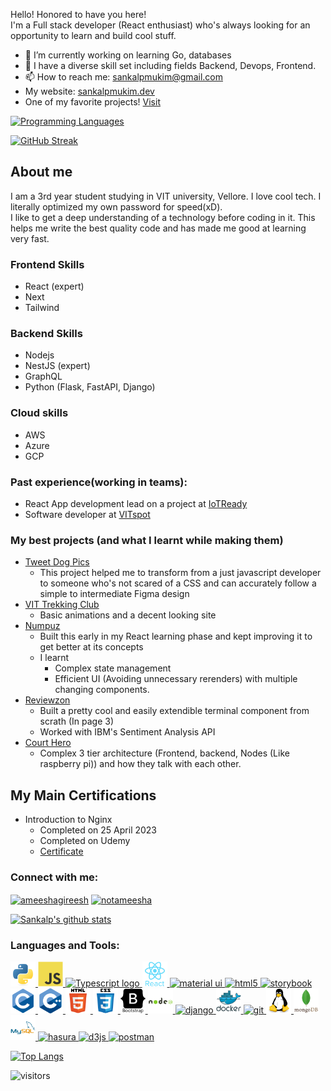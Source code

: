 Hello! Honored to have you here!\
I'm a Full stack developer (React enthusiast) who's always looking for an opportunity to learn and build cool stuff.
- 🔭 I’m currently working on learning Go, databases
- 🌱 I have a diverse skill set including fields Backend, Devops, Frontend.
- 📫 How to reach me: sankalpmukim@gmail.com
- My website: [sankalpmukim.dev](https://sankalpmukim.dev)
- One of my favorite projects! [Visit](https://sankalpmukim.github.io/numpuz-with-react)

[![Programming Languages](https://api.githubtrends.io/user/svg/sankalpmukim/langs?time_range=one_year&include_private=True&theme=dark)](https://youtu.be/y8OnoxKotPQ)


[![GitHub Streak](https://github-readme-streak-stats.herokuapp.com/?user=sankalpmukim&theme=radical)](https://youtu.be/CLxWprrhIOo)

## About me
I am a 3rd year student studying in VIT university, Vellore. I love cool tech. I literally optimized my own password for speed(xD). \
I like to get a deep understanding of a technology before coding in it. This helps me write the best quality code and has made me good at learning very fast. 

### Frontend Skills
 - React (expert)
 - Next
 - Tailwind

### Backend Skills
 - Nodejs
 - NestJS (expert)
 - GraphQL
 - Python (Flask, FastAPI, Django)

### Cloud skills
 - AWS
 - Azure
 - GCP

### Past experience(working in teams):
 - React App development lead on a project at [IoTReady](https://iotready.co/)
 - Software developer at [VITspot](https://vitspot.com/about)

### My best projects (and what I learnt while making them)
 - [Tweet Dog Pics](https://sankalpmukim.github.io/tweet-about-dogs/)
    - This project helped me to transform from a just javascript developer to someone who's not scared of a CSS and can accurately follow a simple to intermediate Figma design
 - [VIT Trekking Club](https://vit-trekking-club.github.io/vtc-website-2022/)
    - Basic animations and a decent looking site
 - [Numpuz](https://sankalpmukim.github.io/numpuz-with-react/)
    - Built this early in my React learning phase and kept improving it to get better at its concepts
    - I learnt
         - Complex state management
         - Efficient UI (Avoiding unnecessary rerenders) with multiple changing components.
 - [Reviewzon](https://sankalpmukim.github.io/reviewzon-frontend/) 
    - Built a pretty cool and easily extendible terminal component from scrath (In page 3)
    - Worked with IBM's Sentiment Analysis API
 - [Court Hero](https://issomeonebeatingcock.fun/) 
    - Complex 3 tier architecture (Frontend, backend, Nodes (Like raspberry pi)) and how they talk with each other.

## **My Main Certifications**
 - Introduction to Nginx
   - Completed on 25 April 2023
   - Completed on Udemy
   - [Certificate](https://ude.my/UC-7e3822d5-eeae-4ea2-85fa-559e87acc8aa)

### **Connect with me:**
<p align="left">
<a href="https://www.linkedin.com/in/sankalpmukim/" target="blank"><img align="center" src="https://raw.githubusercontent.com/rahuldkjain/github-profile-readme-generator/master/src/images/icons/Social/linked-in-alt.svg" alt="ameeshagireesh" height="30" width="40" /></a>
<a href="https://instagram.com/sankalpmukim" target="blank"><img align="center" src="https://raw.githubusercontent.com/rahuldkjain/github-profile-readme-generator/master/src/images/icons/Social/instagram.svg" alt="notameesha" height="30" width="40" /></a>
<!-- <a href="https://www.codechef.com/users/ameejuana" target="blank"><img align="center" src="https://cdn.jsdelivr.net/npm/simple-icons@3.1.0/icons/codechef.svg" alt="ameejuana" height="30" width="40" /></a> -->
<!-- <a href="https://codeforces.com/profile/ameejuana" target="blank"><img align="center" src="https://cdn.jsdelivr.net/npm/simple-icons@3.0.1/icons/codeforces.svg" alt="ameejuana" height="30" width="40" /></a> -->
</p>

[![Sankalp's github stats](https://github-readme-stats.vercel.app/api?username=sankalpmukim&theme=radical&show_icons=true)](https://www.youtube.com/watch?v=dQw4w9WgXcQ)
### **Languages and Tools:**
<p align="left"> 
<a href="https://www.python.org" target="_blank"> <img src="https://raw.githubusercontent.com/devicons/devicon/master/icons/python/python-original.svg" alt="python" width="40" height="40"/> </a> 
<a href="https://developer.mozilla.org/en-US/docs/Web/JavaScript" target="_blank"> <img src="https://raw.githubusercontent.com/devicons/devicon/master/icons/javascript/javascript-original.svg" alt="javascript" width="40" height="40"/> </a>
<a href="https://www.typescriptlang.org/" target="_blank"> <img src="https://upload.wikimedia.org/wikipedia/commons/4/4c/Typescript_logo_2020.svg" alt="Typescript logo" width="40" height="40"/> </a>
<a href="https://reactjs.org/" target="_blank"> <img src="https://raw.githubusercontent.com/devicons/devicon/master/icons/react/react-original-wordmark.svg" alt="react" width="40" height="40"/> </a> 
<a href="https://mui.com/" target="_blank"> <img src="https://mui.com/static/logo.svg" alt="material ui" width="40" height="40"/> </a> 
<a href="http://react-toolbox.io/" target="_blank"> <img src="https://icon.horse/icon/react-toolbox.io" alt="html5" width="40" height="40"/> </a> 
<a href="https://storybook.js.org/" target="_blank"> <img src="https://icon.horse/icon/storybook.js.org" alt="storybook" width="40" height="40"/> </a> 
<a href="https://www.cprogramming.com/" target="_blank"> <img src="https://raw.githubusercontent.com/devicons/devicon/master/icons/c/c-original.svg" alt="c" width="40" height="40"/> </a> 
<a href="https://www.w3schools.com/cpp/" target="_blank"> <img src="https://raw.githubusercontent.com/devicons/devicon/master/icons/cplusplus/cplusplus-original.svg" alt="cplusplus" width="40" height="40"/> </a> 
<a href="https://www.w3.org/html/" target="_blank"> <img src="https://raw.githubusercontent.com/devicons/devicon/master/icons/html5/html5-original-wordmark.svg" alt="html5" width="40" height="40"/> </a> 
<a href="https://www.w3schools.com/css/" target="_blank"> <img src="https://raw.githubusercontent.com/devicons/devicon/master/icons/css3/css3-original-wordmark.svg" alt="css3" width="40" height="40"/> </a> 
<a href="https://getbootstrap.com" target="_blank"> <img src="https://raw.githubusercontent.com/devicons/devicon/master/icons/bootstrap/bootstrap-plain-wordmark.svg" alt="bootstrap" width="40" height="40"/> </a>  
<a href="https://nodejs.org" target="_blank"> <img src="https://raw.githubusercontent.com/devicons/devicon/master/icons/nodejs/nodejs-original-wordmark.svg" alt="nodejs" width="40" height="40"/> </a> 
<a href="https://www.djangoproject.com/" target="_blank"> <img src="https://cdn.discordapp.com/attachments/830013238627532803/902598202161782845/django-logo-4C5ECF7036-seeklogo.com.png" alt="django" width="40" height="40"/>  </a> 
<a href="https://www.docker.com/" target="_blank"> <img src="https://raw.githubusercontent.com/devicons/devicon/master/icons/docker/docker-original-wordmark.svg" alt="docker" width="40" height="40"/> </a> <a href="https://git-scm.com/" target="_blank"> <img src="https://www.vectorlogo.zone/logos/git-scm/git-scm-icon.svg" alt="git" width="40" height="40"/> </a> 
<a href="https://www.linux.org/" target="_blank"> <img src="https://raw.githubusercontent.com/devicons/devicon/master/icons/linux/linux-original.svg" alt="linux" width="40" height="40"/> </a> 
<a href="https://www.mongodb.com/" target="_blank"> <img src="https://raw.githubusercontent.com/devicons/devicon/master/icons/mongodb/mongodb-original-wordmark.svg" alt="mongodb" width="40" height="40"/> </a> 
<a href="https://www.mysql.com/" target="_blank"> <img src="https://raw.githubusercontent.com/devicons/devicon/master/icons/mysql/mysql-original-wordmark.svg" alt="mysql" width="40" height="40"/> </a> 
 <a href="https://hasura.io/" target="_blank"> <img src="https://media.discordapp.net/attachments/923537917526306857/937766405904924722/unknown.png" alt="hasura" width="40" height="40"/> </a>
 <a href="https://d3js.org/" target="_blank"> <img src="https://d3js.org/favicon.png" alt="d3js" width="40" height="40"/> </a>
<a href="https://postman.com" target="_blank"> <img src="https://www.vectorlogo.zone/logos/getpostman/getpostman-icon.svg" alt="postman" width="40" height="40"/> </a> 
<!-- <a href="https://reactnative.dev/" target="_blank"> <img src="https://reactnative.dev/img/header_logo.svg" alt="reactnative" width="40" height="40"/> </a>  -->
 </p>

[![Top Langs](https://github-readme-stats.vercel.app/api/top-langs/?username=sankalpmukim&theme=radical&layout=compact&langs_count=5&hide=C%23,html,css,shell,powershell,dockerfile)](https://www.youtube.com/channel/UC7_YxT-KID8kRbqZo7MyscQ)
 

![visitors](https://visitor-badge.glitch.me/badge?page_id=sankalpmukimreadme)
